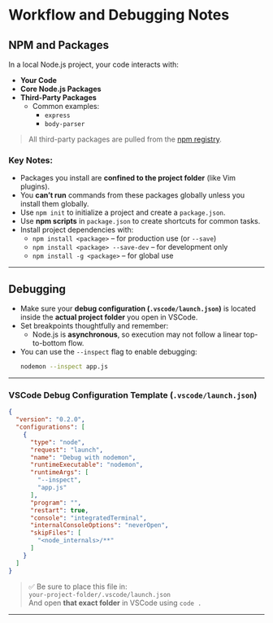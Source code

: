 # Workflow and Debugging Notes

## NPM and Packages

In a local Node.js project, your code interacts with:

- **Your Code**
- **Core Node.js Packages**
- **Third-Party Packages**
  - Common examples:
    - `express`
    - `body-parser`

> All third-party packages are pulled from the [npm registry](https://www.npmjs.com/).

### Key Notes:

- Packages you install are **confined to the project folder** (like Vim plugins).
- You **can’t run** commands from these packages globally unless you install them globally.
- Use `npm init` to initialize a project and create a `package.json`.
- Use **npm scripts** in `package.json` to create shortcuts for common tasks.
- Install project dependencies with:
  - `npm install <package>` – for production use (or `--save`)
  - `npm install <package> --save-dev` – for development only
  - `npm install -g <package>` – for global use

---

## Debugging

- Make sure your **debug configuration (`.vscode/launch.json`)** is located inside the **actual project folder** you open in VSCode.
- Set breakpoints thoughtfully and remember:
  - Node.js is **asynchronous**, so execution may not follow a linear top-to-bottom flow.
- You can use the `--inspect` flag to enable debugging:
  ```bash
  nodemon --inspect app.js
  ```

---

### VSCode Debug Configuration Template (`.vscode/launch.json`)

```json
{
  "version": "0.2.0",
  "configurations": [
    {
      "type": "node",
      "request": "launch",
      "name": "Debug with nodemon",
      "runtimeExecutable": "nodemon",
      "runtimeArgs": [
        "--inspect",
        "app.js"
      ],
      "program": "",
      "restart": true,
      "console": "integratedTerminal",
      "internalConsoleOptions": "neverOpen",
      "skipFiles": [
        "<node_internals>/**"
      ]
    }
  ]
}
```

> ✅ Be sure to place this file in:  
> `your-project-folder/.vscode/launch.json`  
> And open **that exact folder** in VSCode using `code .`

---
